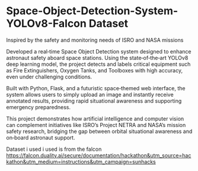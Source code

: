 # Space-Object-Detection-System-YOLOv8-Falcon Dataset
Inspired by the safety and monitoring needs of ISRO and NASA missions

Developed a real‑time Space Object Detection system designed to enhance astronaut safety aboard space stations. Using the state‑of‑the‑art YOLOv8 deep learning model, the project detects and labels critical equipment such as Fire Extinguishers, Oxygen Tanks, and Toolboxes with high accuracy, even under challenging conditions.

Built with Python, Flask, and a futuristic space‑themed web interface, the system allows users to simply upload an image and instantly receive annotated results, providing rapid situational awareness and supporting emergency preparedness.

This project demonstrates how artificial intelligence and computer vision can complement initiatives like ISRO’s Project NETRA and NASA’s mission safety research, bridging the gap between orbital situational awareness and on‑board astronaut support.

Dataset i used i used is from the falcon 
https://falcon.duality.ai/secure/documentation/hackathon&utm_source=hackathon&utm_medium=instructions&utm_campaign=sunhacks
